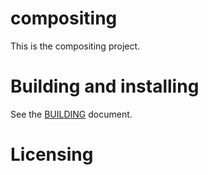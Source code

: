 # compositing

This is the compositing project.

# Building and installing

See the [BUILDING](BUILDING.md) document.

# Licensing

<!--
Please go to https://choosealicense.com/licenses/ and choose a license that
fits your needs. The recommended license for a project of this type is the
GNU AGPLv3.
-->
